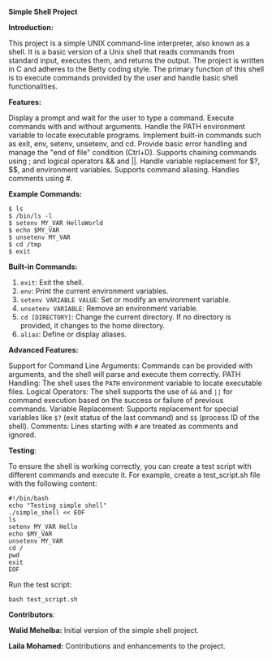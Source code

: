 **Simple Shell Project**

**Introduction:**

This project is a simple UNIX command-line interpreter, also known as a shell. It is a basic version of a Unix shell that reads commands from standard input, executes them, and returns the output. The project is written in C and adheres to the Betty coding style. The primary function of this shell is to execute commands provided by the user and handle basic shell functionalities.

**Features:**

Display a prompt and wait for the user to type a command.
Execute commands with and without arguments.
Handle the PATH environment variable to locate executable programs.
Implement built-in commands such as exit, env, setenv, unsetenv, and cd.
Provide basic error handling and manage the "end of file" condition (Ctrl+D).
Supports chaining commands using ; and logical operators && and ||.
Handle variable replacement for $?, $$, and environment variables.
Supports command aliasing.
Handles comments using #.

**Example Commands:**
```
$ ls
$ /bin/ls -l
$ setenv MY_VAR HelloWorld
$ echo $MY_VAR
$ unsetenv MY_VAR
$ cd /tmp
$ exit
```

**Built-in Commands:**
1. ``exit``: Exit the shell.
2. ``env``: Print the current environment variables.
3. ``setenv VARIABLE VALUE``: Set or modify an environment variable.
4. ``unsetenv VARIABLE``: Remove an environment variable.
5. ``cd [DIRECTORY]``: Change the current directory. If no directory is provided, it changes to the home directory.
6. ``alias``: Define or display aliases.

**Advanced Features:**

Support for Command Line Arguments: Commands can be provided with arguments, and the shell will parse and execute them correctly.
PATH Handling: The shell uses the ``PATH`` environment variable to locate executable files.
Logical Operators: The shell supports the use of ``&&`` and ``||`` for command execution based on the success or failure of previous commands.
Variable Replacement: Supports replacement for special variables like ``$?`` (exit status of the last command) and ``$$`` (process ID of the shell).
Comments: Lines starting with ``#`` are treated as comments and ignored.

**Testing**:

To ensure the shell is working correctly, you can create a test script with different commands and execute it. For example, create a test_script.sh file with the following content:

```
#!/bin/bash
echo "Testing simple shell"
./simple_shell << EOF
ls
setenv MY_VAR Hello
echo $MY_VAR
unsetenv MY_VAR
cd /
pwd
exit
EOF
```
Run the test script:

```
bash test_script.sh
 ```

**Contributors**:

**Walid Mehelba:** Initial version of the simple shell project.

**Laila Mohamed:** Contributions and enhancements to the project.
